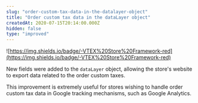 ```yaml
---
slug: "order-custom-tax-data-in-the-datalayer-object"
title: "Order custom tax data in the dataLayer object"
createdAt: 2020-07-15T20:14:00.000Z
hidden: false
type: "improved"
---
```


![https://img.shields.io/badge/-VTEX%20Store%20Framework-red](https://img.shields.io/badge/-VTEX%20Store%20Framework-red)

New fields were added to the `dataLayer` object, allowing the store's website to export data related to the order custom taxes. 

This improvement is extremely useful for stores wishing to handle order custom tax data in Google tracking mechanisms, such as Google Analytics.
